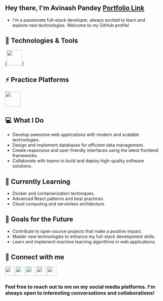<!---
Avi2492/Avi2492 is a ✨ special ✨ repository because its `README.md` (this file) appears on your GitHub profile.
You can click the Preview link to take a look at your changes.
--->
<!---
YourGitHubUsername/YourGitHubUsername is a ✨ special ✨ repository because its `README.md` (this file) appears on your GitHub profile.
You can click the Preview link to take a look at your changes.
--->
## Hey there, I'm Avinash Pandey [Portfolio Link](https://avi2492.github.io/AvinashPortfolio/)

- I'm a passionate full-stack developer, always excited to learn and explore new technologies. Welcome to my GitHub profile!

## 🚀 Technologies & Tools

[<img src="https://upload.wikimedia.org/wikipedia/commons/thumb/3/38/HTML5_Badge.svg/800px-HTML5_Badge.svg.png" height="50" width="50">]

## ⚡ Practice Platforms

[<img src="https://hrcdn.net/fcore/assets/work/header/hackerrank_logo-21e2867566.svg" height="50" width="50">](https://www.hackerrank.com/profile/avinashpandey241)


## 💻 What I Do

- Develop awesome web applications with modern and scalable technologies.
- Design and implement databases for efficient data management.
- Create responsive and user-friendly interfaces using the latest frontend frameworks.
- Collaborate with teams to build and deploy high-quality software solutions.

## 🌱 Currently Learning

- Docker and containerization techniques.
- Advanced React patterns and best practices.
- Cloud computing and serverless architecture.

## 🎯 Goals for the Future

- Contribute to open-source projects that make a positive impact.
- Master new technologies to enhance my full-stack development skills.
- Learn and implement machine learning algorithms in web applications.

## 📲 Connect with me

[<img src="https://upload.wikimedia.org/wikipedia/commons/thumb/c/ca/LinkedIn_logo_initials.png/600px-LinkedIn_logo_initials.png" height="30" width="30">](https://www.linkedin.com/in/avinash-pandey2492/)
[<img src="https://upload.wikimedia.org/wikipedia/commons/9/95/Twitter_new_X_logo.png" height="30" width="30">](https://twitter.com/Avinash2492)
[<img src="https://github.githubassets.com/assets/GitHub-Mark-ea2971cee799.png" height="30" width="30">](https://github.com/Avi2492)
[<img src="https://upload.wikimedia.org/wikipedia/commons/thumb/e/e7/Instagram_logo_2016.svg/2048px-Instagram_logo_2016.svg.png" height="30" width="30">](https://www.instagram.com/avinash._.pandey.2492/)
[<img src="https://upload.wikimedia.org/wikipedia/commons/thumb/7/7e/Gmail_icon_%282020%29.svg/2560px-Gmail_icon_%282020%29.svg.png" height="30" width="30">](mailto:avinashpandey2492002@gmail.com)

### Feel free to reach out to me on my social media platforms. I'm always open to interesting conversations and collaborations!
